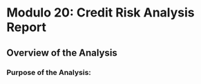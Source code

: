 # Modulo 20: Credit Risk Analysis Report

## Overview of the Analysis

### Purpose of the Analysis:

